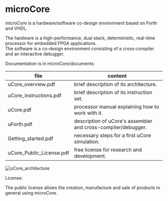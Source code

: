 # microCore
microCore is a hardware/software co-design environment based on Forth and VHDL.

The hardware is a high-performance, dual stack, deterministic, real-time processor for embedded FPGA applications.<BR>
The software is a co-design environment consisting of a cross-compiler and an interactive debugger.

Documentation is in microCore/documents:

file | content
------------ | -------------
uCore_overview.pdf | brief description of its architecture.<BR>
uCore_instructions.pdf | brief description of its instruction set.<BR>
uCore.pdf | processor manual explaining how to work with it.<BR>
uForth.pdf | description of uCore's assembler and cross-compiler/debugger.<BR>
Getting_started.pdf | necessary steps for a first uCore simulation.<BR>
uCore_Public_License.pdf | free license for research and development.

![uCore_architecture](https://user-images.githubusercontent.com/77505995/105734708-36113400-5f33-11eb-819f-f72972bb19c1.jpg)

License:

The public license allows the creation, manufacture and sale of products in general using microCore.
